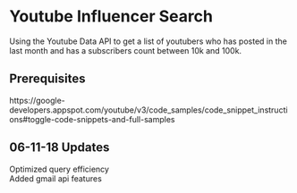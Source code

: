 

<!DOCTYPE html>
<html lang="en">
<head>

</head>
<body>

<h1>Youtube Influencer Search</h1>
<p>Using the Youtube Data API to get a list of youtubers who has posted in the last month and has a subscribers count between 10k and 100k.</p>

<h2>Prerequisites</h2>
<p>https://google-developers.appspot.com/youtube/v3/code_samples/code_snippet_instructions#toggle-code-snippets-and-full-samples</p>

<h2>06-11-18 Updates</h2>
<p> Optimized query efficiency <br/>
Added gmail api features</p>


</body>
</html>

